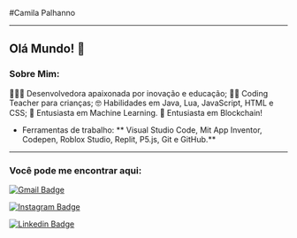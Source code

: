 #Camila Palhanno


-----

## Olá Mundo! 👋

### Sobre Mim: 

👩🏻‍💻 Desenvolvedora apaixonada por inovação e educação;
👩🏻 Coding Teacher  para crianças;
🤓 Habilidades em Java, Lua, JavaScript, HTML e CSS;
🤖 Entusiasta em Machine Learning.
💱 Entusiasta em Blockchain! 

 - Ferramentas de trabalho: ** Visual Studio Code, Mit App Inventor, Codepen, Roblox Studio, Replit, P5.js, Git e GitHub.**


---

### Você pode me encontrar aqui:


[![Gmail Badge](https://img.shields.io/badge/-GMAIL-red?style=for-the-badge&logo=Gmail&logoColor=white&link=mailto:cpalhanno@gmail.com)](mailto:cpalhanno@gmail.com)

[![Instagram Badge](https://img.shields.io/badge/-Instagram-000000?style=for-the-badge&logo=Instagram&logoColor=white&link=https://www.instagram.com/vishcamilla/)](https://www.instagram.com/vishcamilla/)

[![Linkedin Badge](https://img.shields.io/badge/-LinkedIn-blue?style=for-the-badge&logo=Linkedin&logoColor=white&link=https://https://www.linkedin.com/in/camila-palhanno/)](https://www.linkedin.com/in/camila-palhanno/)



<!--
**CamilaPalhanno/CamilaPalhanno** is a ✨ _special_ ✨ repository because its `README.md` (this file) appears on your GitHub profile.


-->
